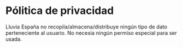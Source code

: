 # Pólitica de privacidad

Lluvia España no recopila/almacena/distribuye ningún tipo de dato perteneciente al usuario.
No necesia ningún permiso especial para ser usada.
